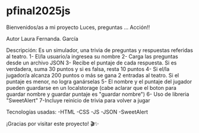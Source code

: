 # pfinal2025js
Bienvenidos/as a mi proyecto Luces, preguntas ... Acción!!

Autor
Laura Fernanda. García

Descripción:
Es un simulador, una trivia de preguntas y respuestas referidas al teatro.
1- El/la usuario/a ingresea su nombre
2- Carga las preguntas desde un archivo JSON
3- Recibe el puntaje de cada respuesta. Si es verdadera, suma 30 puntos y si es falsa, resta 10 puntos
4- Si el/la jugador/a alcanza 200 puntos o más se gana 2 entradas al teatro. Si el puntaje es menor, no logra ganárselas
5- El nombre y el puntaje del jugador pueden guardarse en un localstorage
(cabe aclarar que el boton para guardar nombre y guardar puntaje es "guardar nombre")
6- Uso de libreria "SweetAlert"
7-Incluye reinicio de trivia para volver a jugar

Tecnologías usadas:
-HTML
-CSS
-JS
-JSON
-SweetAlert

¡Gracias por visitar este proyecto! 🎬✨

